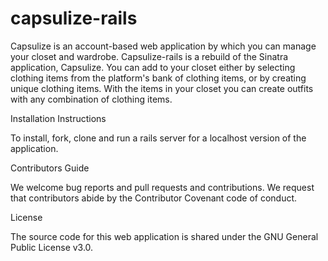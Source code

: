 # capsulize-rails
Capsulize is an account-based web application by which you can manage your closet and wardrobe. Capsulize-rails is a rebuild of the Sinatra application, Capsulize. You can add to your closet either by selecting clothing items from the platform's bank of clothing items, or by creating unique clothing items. With the items in your closet you can create outfits with any combination of clothing items.

Installation Instructions

To install, fork, clone and run a rails server for a localhost version of the application.

Contributors Guide

We welcome bug reports and pull requests and contributions. We request that contributors abide by the Contributor Covenant code of conduct.

License

The source code for this web application is shared under the GNU General Public License v3.0.
